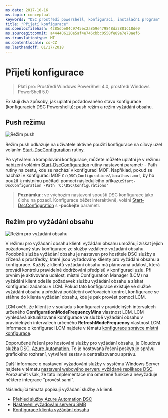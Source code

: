 ```yaml
---
ms.date: 2017-10-16
ms.topic: conceptual
keywords: "DSC prostředí powershell, konfiguraci, instalační program"
title: "Přijetí konfigurace"
ms.openlocfilehash: 4285dbe04c9745ec2a859e479848da2881c18de0
ms.sourcegitcommit: a444406120e5af4e746cbbc0558fe89a7e78aef6
ms.translationtype: MT
ms.contentlocale: cs-CZ
ms.lasthandoff: 01/17/2018
---
```

# <a name="enacting-configurations"></a>Přijetí konfigurace

>Platí pro: Prostředí Windows PowerShell 4.0, prostředí Windows PowerShell 5.0

Existují dva způsoby, jak uplatní požadovaného stavu konfigurace (konfiguracích DSC Powershellu): push režim a režim vyžádání obsahu.

## <a name="push-mode"></a>Push režimu

![Režim push](images/pushModel.png "jak funguje režim push")

Režim push odkazuje na uživatele aktivně použití konfigurace na cílový uzel voláním [Start-DscConfiguration](https://technet.microsoft.com/en-us/library/dn521623.aspx) rutiny.

Po vytváření a kompilování konfigurace, můžete můžete uplatní je v režimu nabízení voláním [Start-DscConfiguration](https://technet.microsoft.com/en-us/library/dn521623.aspx) rutiny nastavení parametr - Path rutiny na cestu, kde se nachází v konfiguraci MOF.
Například, pokud se nachází v konfiguraci MOF `C:\DSC\Configurations\localhost.mof`, by ho použít k místnímu počítači pomocí následujícího příkazu:`Start-DscConfiguration -Path 'C:\DSC\Configurations'`

> __Poznámka:__: ve výchozím nastavení spouští DSC konfigurace jako úlohu na pozadí. Konfigurace běžet interaktivně, volání [Start-DscConfiguration](https://technet.microsoft.com/library/dn521623.aspx) s __-počkejte__ parametr.

## <a name="pull-mode"></a>Režim pro vyžádání obsahu

![Režim pro vyžádání obsahu](images/pullModel.png "vyžádané funguje režim")

V režimu pro vyžádání obsahu klienti vyžádání obsahu umožňují získat jejich požadovaný stav konfigurace ze služby vzdálené vyžádání obsahu.
Podobně služba vyžádání obsahu je nastaven pro hostitele DSC služby a zřízená s prostředky, které jsou vyžadovány klienty pro vyžádání obsahu a konfigurace.
Každý z klientů vyžádání obsahu má plánovaná událost, která provádí kontrolu pravidelné dodržování předpisů v konfiguraci uzlu.
Při prvním je aktivována událost, místní Configuration Manager (LCM) na vyžádání klient odešle požadavek službu vyžádání obsahu a získat konfiguraci zadanou v LCM.
Pokud tato konfigurace existuje ve službě vyžádání obsahu a předává počáteční ověřovacích kontrol, konfigurace se stáhne do klienta vyžádání obsahu, kde je pak provést pomocí LCM.

LCM ověří, že klient je v souladu s konfigurací v pravidelných intervalech určeného **ConfigurationModeFrequencyMins** vlastnost LCM.
LCM vyhledává aktualizované konfigurace ve službě vyžádání obsahu v pravidelných intervalech určeného **RefreshModeFrequency** vlastnost LCM.
Informace o konfiguraci LCM najdete v tématu [konfigurace správce místní konfigurace](metaConfig.md).

Doporučené řešení pro hostování služby pro vyžádání obsahu, je Cloudová služba DSC, [Azure Automation](https://azure.microsoft.com/en-us/services/automation/).
To je hostovaná řešení poskytuje správu grafického rozhraní, vytváření sestav a centralizovanou správu.

Další informace o nastavení vyžadování služby v systému Windows Server najdete v tématu [nastavení webového serveru vyžádané replikace DSC](pullServer.md).
Porozumět však, že tato implementace má omezené funkce a nevyžaduje některé integrace "provést sami".

Následující témata popisují vyžádání služby a klienti:

- [Přehled služby Azure Automation DSC](https://docs.microsoft.com/en-us/azure/automation/automation-dsc-overview)
- [Nastavení vyžadování serveru SMB](pullServerSMB.md)
- [Konfigurace klienta vyžádání obsahu](pullClientConfigID.md)
